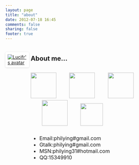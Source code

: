 ```yaml
---
layout: page
title: "about"
date: 2012-07-18 16:45
comments: false
sharing: false
footer: true
---
```

<style>
.shadow-box, #sidebar ul#flickrList li a img {
-webkit-border-radius: 0.3em;
border-radius: 0.3em;
-webkit-box-shadow: rgba(0,0,0,0.15) 0 1px 4px;
box-shadow: rgba(0,0,0,0.15) 0 1px 4px;
-webkit-box-sizing: border-box;
-moz-box-sizing: border-box;
box-sizing: border-box;
border: 4px #fff solid !important;
max-width: 100%;
}
</style>
<div class="row clearfix">
<div style="float:left;width:14.667%;text-align: justify;">
<a href="https://cn.gravatar.com/userimage/27554392/e655f8524c755b35078ddae1fd6d3f21.png?size=100" title="" class="fancybox" rel="gallery0"><img src="https://cn.gravatar.com/userimage/27554392/e655f8524c755b35078ddae1fd6d3f21.png?size=100" title="Lucifr's avatar" class="shadow-box" style="border-width:7px!important;margin-top: 20px;"></a>
</div>
<div style="float:left;width: 81.333%;margin-left:1%;margin-right:1%">
<h3 style="font-size:20px;font-weight:bold;">About me…</h3>
<h3 style="font-size:23px;font-weight:bold;"><img src="http://designmodo.github.io/Flat-UI/images/icons/Pocket@2x.png" width="80" height="80"> <a href="http://twitter.com/philying"><img src="http://designmodo.github.io/Flat-UI/images/icons/Chat@2x.png" width="80" height="80" style="margin-left: 35px;"></a> <img src="http://designmodo.github.io/Flat-UI/images/icons/Pocket@2x.png" width="80" height="80" style="margin-left: 35px;">  <img src="http://designmodo.github.io/Flat-UI/images/icons/Mail@2x.png" width="80" height="80" style="margin-left: 35px;"> <img src="http://designmodo.github.io/Flat-UI/images/demo/html-icon.png" width="70" height="70" style="margin-left: 35px;"></h3>
<ul style="font-size:16px">
<li>Email:philying#gmail.com</li>
<li>Gtalk:philying#gmail.com</li>
<li>MSN:philying31#hotmail.com</li>
<li>QQ:15349910</li>
</ul>
</div>
</div>
